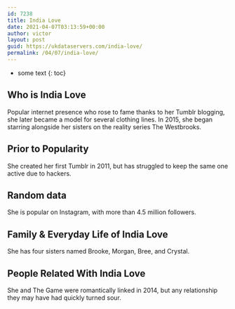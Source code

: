 ```yaml
---
id: 7238
title: India Love
date: 2021-04-07T03:13:59+00:00
author: victor
layout: post
guid: https://ukdataservers.com/india-love/
permalink: /04/07/india-love/
---
```


* some text
{: toc}


## Who is India Love



Popular internet presence who rose to fame thanks to her Tumblr blogging, she later became a model for several clothing lines. In 2015, she began starring alongside her sisters on the reality series The Westbrooks. 

                
                
                
## Prior to Popularity



She created her first Tumblr in 2011, but has struggled to keep the same one active due to hackers. 

                
                
                
## Random data



She is popular on Instagram, with more than 4.5 million followers. 

                
                
                
## Family & Everyday Life of India Love



She has four sisters named Brooke, Morgan, Bree, and Crystal. 

                
                
                
## People Related With India Love



She and The Game were romantically linked in 2014, but any relationship they may have had quickly turned sour. 

                
              
            
          
          
          